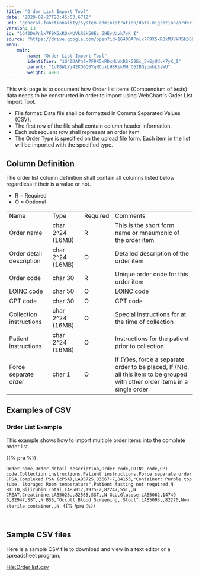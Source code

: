 ```yaml
---
title: "Order List Import Tool"
date: "2020-02-27T20:45:53.671Z"
url: "general-functionality/system-administration/data-migration/order-list-import-tool.html"
version: 13
id: "1G40DAPnlx7F9X5xRDxMUVkRSk50Ec_5HEyUdvk7yK_I"
source: "https://drive.google.com/open?id=1G40DAPnlx7F9X5xRDxMUVkRSk50Ec_5HEyUdvk7yK_I"
menu:
    main:
        name: "Order List Import Tool"
        identifier: "1G40DAPnlx7F9X5xRDxMUVkRSk50Ec_5HEyUdvk7yK_I"
        parent: "1uT8WLYj42KO6Q0YgNCoxLH8RikMH_C6IBQjUmhLSaWU"
        weight: 4980
---
```

This wiki page is to document how Order list items (Compendium of tests) data needs to be constructed in order to import using WebChart's Order List Import Tool.

* File format: Data file shall be formatted in Comma Separated Values (CSV).
* The first row of the file shall contain column header information.
* Each subsequent row shall represent an order item.
* The Order Type is specified on the upload file form. Each item in the list will be imported with the specified type.

## Column Definition

The order list column definition shall contain all columns listed below regardless if their is a value or not.

* R = Required
* O = Optional

<table>
  <tr>
    <td>Name</td>
    <td>Type</td>
    <td>Required</td>
    <td>Comments</td>
  </tr>
  <tr>
    <td>Order name</td>
    <td>char 2^24 (16MB)</td>
    <td>R</td>
    <td>This is the short form name or mneumonic of the order item</td>
  </tr>
  <tr>
    <td>Order detail description</td>
    <td>char 2^24 (16MB)</td>
    <td>O</td>
    <td>Detailed description of the order item</td>
  </tr>
  <tr>
    <td>Order code</td>
    <td>char 30</td>
    <td>R</td>
    <td>Unique order code for this order item</td>
  </tr>
  <tr>
    <td>LOINC code</td>
    <td>char 50</td>
    <td>O</td>
    <td>LOINC code</td>
  </tr>
  <tr>
    <td>CPT code</td>
    <td>char 30</td>
    <td>O</td>
    <td>CPT code</td>
  </tr>
  <tr>
    <td>Collection instructions</td>
    <td>char 2^24 (16MB)</td>
    <td>O</td>
    <td>Special instructions for at the time of collection</td>
  </tr>
  <tr>
    <td>Patient instructions</td>
    <td>char 2^24 (16MB)</td>
    <td>O</td>
    <td>Instructions for the patient prior to collection</td>
  </tr>
  <tr>
    <td>Force separate order</td>
    <td>char 1</td>
    <td>O</td>
    <td>If (Y)es, force a separate order to be placed, If (N)o, all this item to be grouped with other order items in a single order</td>
  </tr>
</table>

## Examples of CSV

### Order List Example

This example shows how to import multiple order items into the complete order list.



{{% pre %}}

` Order name,Order detail description,Order code,LOINC code,CPT code,Collection instructions,Patient instructions,Force separate order CPSA,Complexed PSA (cPSA),LAB5725,33667-7,84153,"Container: Purple top tube, Storage: Room temperature",Patient fasting not required,N BILTO,Bilirubin Total,LAB5017,1975-2,82247,SST,,N CREAT,Creatinine,LAB5023,,82565,SST,,N GLU,Glucose,LAB5062,14749-6,82947,SST,,N BSS,"Occult Blood Screening, Stool",LAB5093,,82270,Non sterile container,,N 
`
{{% /pre %}}


` 
`
## Sample CSV files

Here is a sample CSV file to download and view in a text editor or a spreadsheet program.

[File:Order list.csv](https://miewiki.med-web.com/wiki/index.php/File:Order_list.csv)


